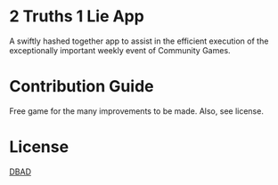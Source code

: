 # 2 Truths 1 Lie App
A swiftly hashed together app to assist in the efficient execution of the exceptionally important weekly event of Community Games.

# Contribution Guide
Free game for the many improvements to be made. Also, see license.

# License
[DBAD](https://dbad-license.org/) 

